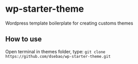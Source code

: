 # wp-starter-theme
Wordpress template boilerplate for creating customs themes

How to use
---

Open terminal in themes folder, type:
    `git clone https://github.com/dsebao/wp-starter-theme.git`



